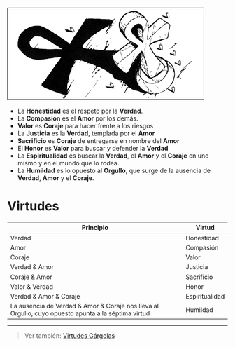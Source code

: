 
![](/imagenes/Virt1.webp)

- La **Honestidad** es el respeto por la **Verdad**.
- La **Compasión** es el **Amor** por los demás.
- **Valor** es **Coraje** para hacer frente a los riesgos
- La **Justicia** es la **Verdad**, templada por el **Amor**
- **Sacrificio** es **Coraje** de entregarse en nombre del **Amor**
- El **Honor** es **Valor** para buscar y defender la **Verdad**
- La **Espiritualidad** es buscar la **Verdad**, el **Amor** y el **Coraje** en uno mismo y en el mundo que lo rodea.
- La **Humildad** es lo opuesto al **Orgullo**, que surge de la ausencia de **Verdad**, **Amor** y el **Coraje**.

# Virtudes 

|Principio|Virtud
|-|-
|Verdad|Honestidad
|Amor|Compasión
|Coraje|Valor
|Verdad & Amor|Justicia
|Coraje & Amor|Sacrificio
|Valor & Verdad|Honor
|Verdad & Amor & Coraje|Espiritualidad
|La ausencia de Verdad & Amor & Coraje nos lleva al Orgullo, cuyo opuesto apunta a la séptima virtud|Humildad

---

> Ver también: [Virtudes Gárgolas](virtudesGargolas.md)